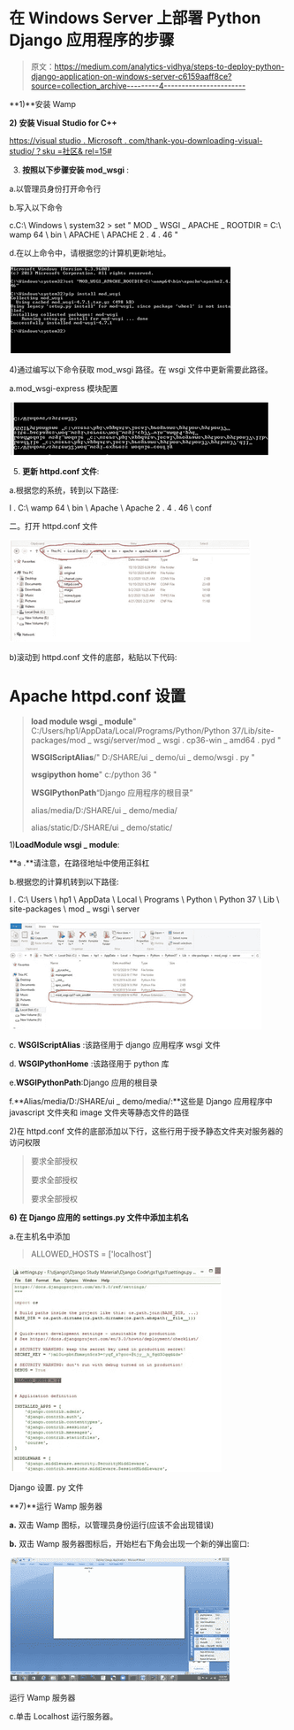 # 在 Windows Server 上部署 Python Django 应用程序的步骤

> 原文：<https://medium.com/analytics-vidhya/steps-to-deploy-python-django-application-on-windows-server-c6159aaff8ce?source=collection_archive---------4----------------------->

**1)**安装 Wamp

**2)** **安装 Visual Studio for C++**

[https://visual studio . Microsoft . com/thank-you-downloading-visual-studio/？sku =社区& rel=15#](https://visualstudio.microsoft.com/thank-you-downloading-visual-studio/?sku=Community&rel=15)

3) **按照以下步骤安装 mod_wsgi** :

a.以管理员身份打开命令行

b.写入以下命令

c.C:\ Windows \ system32 > set " MOD _ WSGI _ APACHE _ ROOTDIR = C:\ wamp 64 \ bin \ APACHE \ APACHE 2 . 4 . 46 "

d.在以上命令中，请根据您的计算机更新地址。

![](img/7350f6fbed21e997c1caa31a8cac3ca3.png)

4)通过编写以下命令获取 mod_wsgi 路径。在 wsgi 文件中更新需要此路径。

a.mod_wsgi-express 模块配置

![](img/c8ecccc3c92319503c14ed1fd8dd06bd.png)

5) **更新 httpd.conf 文件**:

a.根据您的系统，转到以下路径:

I . C:\ wamp 64 \ bin \ Apache \ Apache 2 . 4 . 46 \ conf

二。打开 httpd.conf 文件

![](img/e23479dd32a2c90596d1572768ea0dfc.png)

b)滚动到 httpd.conf 文件的底部，粘贴以下代码:

# Apache httpd.conf 设置

> **load module wsgi _ module**" C:/Users/hp1/AppData/Local/Programs/Python/Python 37/Lib/site-packages/mod _ wsgi/server/mod _ wsgi . cp36-win _ amd64 . pyd "
> 
> **WSGIScriptAlias**/" D:/SHARE/ui _ demo/ui _ demo/wsgi . py "
> 
> **wsgipython home**" c:/python 36 "
> 
> **WSGIPythonPath**“Django 应用程序的根目录”
> 
> alias/media/D:/SHARE/ui _ demo/media/
> 
> alias/static/D:/SHARE/ui _ demo/static/

1)**LoadModule wsgi _ module**:

**a .**请注意，在路径地址中使用正斜杠

b.根据您的计算机转到以下路径:

I . C:\ Users \ hp1 \ AppData \ Local \ Programs \ Python \ Python 37 \ Lib \ site-packages \ mod _ wsgi \ server

![](img/c9d3275b039cd65add321dc4f4873eb1.png)

c. **WSGIScriptAlias** :该路径用于 django 应用程序 wsgi 文件

d. **WSGIPythonHome** :该路径用于 python 库

e.**WSGIPythonPath**:Django 应用的根目录

f.**Alias/media/D:/SHARE/ui _ demo/media/:**这些是 Django 应用程序中 javascript 文件夹和 image 文件夹等静态文件的路径

2)在 httpd.conf 文件的底部添加以下行，这些行用于授予静态文件夹对服务器的访问权限

> 要求全部授权
> 
> 要求全部授权
> 
> 要求全部授权

**6)** **在 Django 应用的 settings.py 文件中添加主机名**

a.在主机名中添加

> ALLOWED_HOSTS = ['localhost']

![](img/6367f97b6e3056271769e8553b3dc028.png)

Django 设置. py 文件

**7)**运行 Wamp 服务器

**a.** 双击 Wamp 图标，以管理员身份运行(应该不会出现错误)

**b.** 双击 Wamp 服务器图标后，开始栏右下角会出现一个新的弹出窗口:

![](img/cea0a4d911370aa8d10484f601b03f42.png)

运行 Wamp 服务器

c.单击 Localhost 运行服务器。